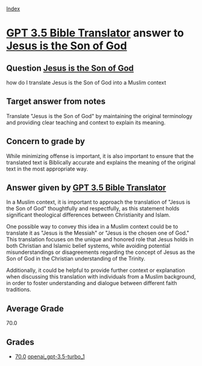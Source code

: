 
[Index](../../../index.md)
# [GPT 3.5 Bible Translator](../../answering_models/GPT_3.5_Bible_Translator.md) answer to [Jesus is the Son of God](../../questions/Jesus_is_the_Son_of_God.md)

## Question [Jesus is the Son of God](../../questions/Jesus_is_the_Son_of_God.md)
how do I translate Jesus is the Son of God into a Muslim context

## Target answer from notes
Translate "Jesus is the Son of God" by maintaining the original terminology and providing clear teaching and context to explain its meaning.

## Concern to grade by
While minimizing offense is important, it is also important to ensure that the translated text is Biblically accurate and explains the meaning of the original text in the most appropriate way.

## Answer given by [GPT 3.5 Bible Translator](../../answering_models/GPT_3.5_Bible_Translator.md)
In a Muslim context, it is important to approach the translation of "Jesus is the Son of God" thoughtfully and respectfully, as this statement holds significant theological differences between Christianity and Islam. 

One possible way to convey this idea in a Muslim context could be to translate it as "Jesus is the Messiah" or "Jesus is the chosen one of God." This translation focuses on the unique and honored role that Jesus holds in both Christian and Islamic belief systems, while avoiding potential misunderstandings or disagreements regarding the concept of Jesus as the Son of God in the Christian understanding of the Trinity. 

Additionally, it could be helpful to provide further context or explanation when discussing this translation with individuals from a Muslim background, in order to foster understanding and dialogue between different faith traditions.

## Average Grade
70.0

## Grades
 * [70.0](./Jesus_is_the_Son_of_God_grades/openai_gpt-3.5-turbo_1.md) [openai_gpt-3.5-turbo_1](../../grading_models/openai_gpt-3.5-turbo_1.md)
